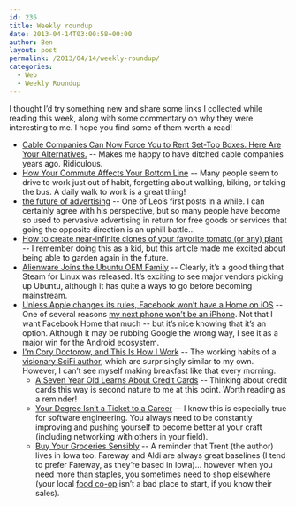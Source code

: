 ```yaml
---
id: 236
title: Weekly roundup
date: 2013-04-14T03:00:58+00:00
author: Ben
layout: post
permalink: /2013/04/14/weekly-roundup/
categories:
  - Web
  - Weekly Roundup
---
```

I thought I&#8217;d try something new and share some links I collected while reading this week, along with some commentary on why they were interesting to me. I hope you find some of them worth a read!

  * <a target="_blank" href="http://lifehacker.com/5994508/cable-companies-can-now-force-you-to-rent-set+top-boxes-here-are-your-alternatives">Cable Companies Can Now Force You to Rent Set-Top Boxes. Here Are Your Alternatives.</a> -- Makes me happy to have ditched cable companies years ago. Ridiculous.
  * <a target="_blank" href="http://www.thesimpledollar.com/2013/04/09/how-your-commute-affects-your-bottom-line/?utm_source=feedburner&#038;utm_medium=feed&#038;utm_campaign=Feed%3A+thesimpledollar+%28The+Simple+Dollar%29">How Your Commute Affects Your Bottom Line</a> -- Many people seem to drive to work just out of habit, forgetting about walking, biking, or taking the bus. A daily walk to work is a great thing!
  * <a target="_blank" href="http://mnmlist.com/adsubtract/">the future of advertising</a> -- One of Leo&#8217;s first posts in a while. I can certainly agree with his perspective, but so many people have become so used to pervasive advertising in return for free goods or services that going the opposite direction is an uphill battle...
  * <a target="_blank" href="http://arstechnica.com/science/2013/04/how-to-create-near-infinite-clones-of-your-favorite-tomato-or-any-plant/">How to create near-infinite clones of your favorite tomato (or any) plant</a> -- I remember doing this as a kid, but this article made me excited about being able to garden again in the future.
  * <a target="_blank" href="http://www.omgubuntu.co.uk/2013/04/alienware-joins-the-ubuntu-oem-family?utm_source=feedburner&#038;utm_medium=feed&#038;utm_campaign=Feed%3A+d0od+%28OMG%21+Ubuntu%21%29">Alienware Joins the Ubuntu OEM Family</a> -- Clearly, it&#8217;s a good thing that Steam for Linux was released. It&#8217;s exciting to see major vendors picking up Ubuntu, although it has quite a ways to go before becoming mainstream.
  * <a target="_blank" href="http://arstechnica.com/apple/2013/04/unless-apple-changes-its-rules-facebook-wont-have-a-home-on-ios/">Unless Apple changes its rules, Facebook won’t have a Home on iOS</a> -- One of several reasons [my next phone won&#8217;t be an iPhone](http://www.benjaminoakes.com/2013/02/11/is-an-ipad-mini-or-a-nexus-7-better-for-a-geek/). Not that I want Facebook Home that much -- but it&#8217;s nice knowing that it&#8217;s an option. Although it may be rubbing Google the wrong way, I see it as a major win for the Android ecosystem.
  * <a target="_blank" href="http://lifehacker.com/5993401/im-cory-doctorow-and-this-is-how-i-work">I'm Cory Doctorow, and This Is How I Work</a> -- The working habits of a [visionary SciFi author](http://craphound.com/), which are surprisingly similar to my own. However, I can&#8217;t see myself making breakfast like that every morning. 
      * <a target="_blank" href="http://www.thesimpledollar.com/2013/04/01/a-seven-year-old-learns-about-credit-cards/?utm_source=feedburner&#038;utm_medium=feed&#038;utm_campaign=Feed%3A+thesimpledollar+%28The+Simple+Dollar%29">A Seven Year Old Learns About Credit Cards</a> -- Thinking about credit cards this way is second nature to me at this point. Worth reading as a reminder!
      * <a target="_blank" href="http://www.thesimpledollar.com/2013/04/02/your-degree-isnt-a-ticket-to-a-career/?utm_source=feedburner&#038;utm_medium=feed&#038;utm_campaign=Feed%3A+thesimpledollar+%28The+Simple+Dollar%29">Your Degree Isn’t a Ticket to a Career</a> -- I know this is especially true for software engineering. You always need to be constantly improving and pushing yourself to become better at your craft (including networking with others in your field).
      * <a target="_blank" href="http://www.thesimpledollar.com/2013/03/29/buy-your-groceries-sensibly/?utm_source=feedburner&#038;utm_medium=feed&#038;utm_campaign=Feed%3A+thesimpledollar+%28The+Simple+Dollar%29">Buy Your Groceries Sensibly</a> -- A reminder that Trent (the author) lives in Iowa too. Fareway and Aldi are always great baselines (I tend to prefer Fareway, as they&#8217;re based in Iowa)... however when you need more than staples, you sometimes need to shop elsewhere (your local [food co-op](http://newpi.coop/) isn&#8217;t a bad place to start, if you know their sales).</ul>